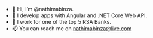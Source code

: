 - 👋 Hi, I’m @nathimabinza.
- 👀 I develop apps with Angular and .NET Core Web API.
- 💞️ I work for one of the top 5 RSA Banks.
- 📫 You can reach me on nathimabinza@live.com

<!---
nathimabinza/nathimabinza is a ✨ special ✨ repository because its `README.md` (this file) appears on your GitHub profile.
You can click the Preview link to take a look at your changes.
--->
